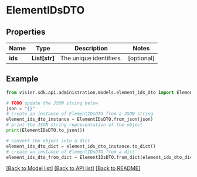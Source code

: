 # ElementIDsDTO


## Properties

Name | Type | Description | Notes
------------ | ------------- | ------------- | -------------
**ids** | **List[str]** | The unique identifiers. | [optional] 

## Example

```python
from visier.sdk.api.administration.models.element_ids_dto import ElementIDsDTO

# TODO update the JSON string below
json = "{}"
# create an instance of ElementIDsDTO from a JSON string
element_ids_dto_instance = ElementIDsDTO.from_json(json)
# print the JSON string representation of the object
print(ElementIDsDTO.to_json())

# convert the object into a dict
element_ids_dto_dict = element_ids_dto_instance.to_dict()
# create an instance of ElementIDsDTO from a dict
element_ids_dto_from_dict = ElementIDsDTO.from_dict(element_ids_dto_dict)
```
[[Back to Model list]](../README.md#documentation-for-models) [[Back to API list]](../README.md#documentation-for-api-endpoints) [[Back to README]](../README.md)


